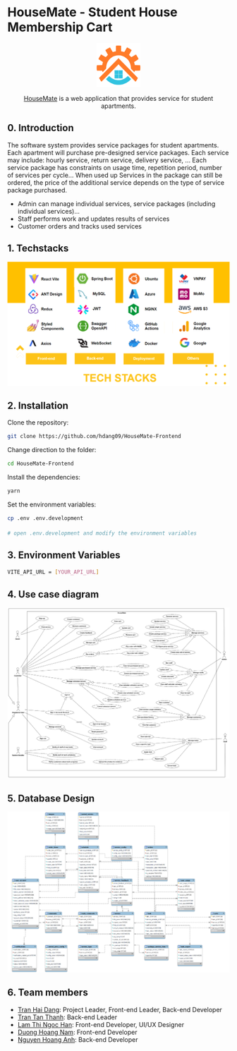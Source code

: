 # HouseMate - Student House Membership Cart

<div align="center">
    <img src="./public/assets/favicon/android-chrome-512x512.png" alt="HouseMate" width="100" height="100" />
    <p><a href="https://housemate.site">HouseMate</a> is a web application that provides service for student apartments.</p>
</div>

## 0. Introduction

The software system provides service packages for student apartments. Each apartment will purchase pre-designed service packages. Each service may include: hourly service, return service, delivery service, ... Each service package has constraints on usage time, repetition period, number of services per cycle... When used up Services in the package can still be ordered, the price of the additional service depends on the type of service package purchased.
+ Admin can manage individual services, service packages (including individual services)...
+ Staff performs work and updates results of services
+ Customer orders and tracks used services

## 1. Techstacks

<img src="./.github/readme/tech-stacks.png" />

## 2. Installation

Clone the repository:

```bash
git clone https://github.com/hdang09/HouseMate-Frontend
```

Change direction to the folder:

```bash
cd HouseMate-Frontend
```

Install the dependencies:

```bash
yarn
```

Set the environment variables:

```bash
cp .env .env.development

# open .env.development and modify the environment variables
```

## 3. Environment Variables

```bash
VITE_API_URL = [YOUR_API_URL]
```

## 4. Use case diagram

<img src="./.github/readme/use-case-diagram.png" />

## 5. Database Design

<img src="./.github/readme/database.png" />

## 6. Team members

-  [Tran Hai Dang](https://github.com/hdang09): Project Leader, Front-end Leader, Back-end Developer
-  [Tran Tan Thanh](https://github.com/ttthanhf): Back-end Leader
-  [Lam Thi Ngoc Han](https://github.com/LamHana): Front-end Developer, UI/UX Designer
-  [Duong Hoang Nam](https://github.com/namdh03): Front-end Developer
-  [Nguyen Hoang Anh](https://github.com/HanhNg23): Back-end Developer